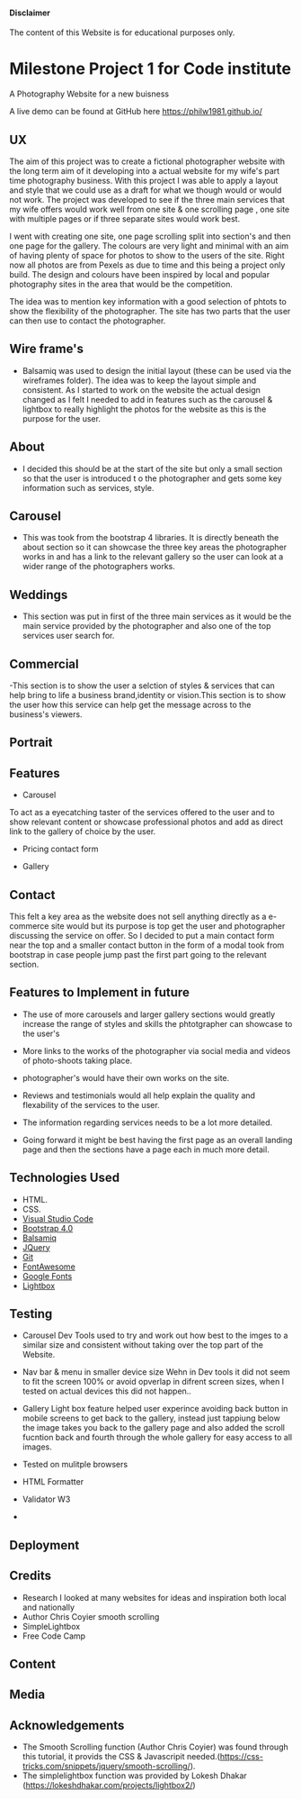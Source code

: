 #### Disclaimer

The content of this Website is for educational purposes only.

# Milestone Project 1 for Code institute

A Photography Website for a new buisness

A live demo can be found at GitHub here https://philw1981.github.io/

## UX

The aim of this project was to create a fictional photographer website with the long term aim of it developing into a actual website for my wife's part time photography business. With this project I was able to apply a layout and style that we could use as a draft for what we though would or would not work. The project was developed to see if the three main services that my wife offers would work well from one site & one scrolling page , one site with multiple pages or if three separate sites would work best.

I went with creating one site, one page scrolling split into section's and then one page for the gallery. The colours are very light and minimal with an aim of having plenty of space for photos to show to the users of the site. Right now all photos are from Pexels as due to time and this being a project only build. The design and colours have been inspired by local and popular photography sites in the area that would be the competition.

The idea was to mention key information with a good selection of phtots to show the flexibility of the photographer. The site has two parts that the user can then use to contact the photographer.

## Wire frame's

- Balsamiq was used to design the initial layout (these can be used via the wireframes folder). The idea was to keep the layout simple and consistent. As I started to work on the website the actual design changed as I felt I needed to add in features such as the carousel & lightbox to really highlight the photos for the website as this is the purpose for the user.

## About

- I decided this should be at the start of the site but only a small section so that the user is introduced t
  o the photographer and gets some key information such as services, style.

## Carousel

- This was took from the bootstrap 4 libraries. It is directly beneath the about section so it can showcase the three key areas the photographer works in and has a link to the relevant gallery so the user can look at a wider range of the photographers works.

## Weddings

- This section was put in first of the three main services as it would be the main service provided by the photographer and also one of the top services user search for.

## Commercial

-This section is to show the user a selction of styles & services that can help bring to life a business brand,identity or vision.This section is to show the user how this service can help get the message across to the business's viewers.

## Portrait

## Features

- Carousel

To act as a eyecatching taster of the services offered to the user and to show relevant content or showcase professional photos and add as direct link to the gallery of choice by the user.

- Pricing contact form

- Gallery

## Contact

This felt a key area as the website does not sell anything directly as a e-commerce site would but its purpose is top get the user and photographer discussing the service on offer. So I decided to put a main contact form near the top and a smaller contact button in the form of a modal took from bootstrap in case people jump past the first part going to the relevant section.

## Features to Implement in future

- The use of more carousels and larger gallery sections would greatly increase the range of styles and skills the phtotgrapher can showcase to the user's

- More links to the works of the photographer via social media and videos of photo-shoots taking place.

- photographer's would have their own works on the site.

- Reviews and testimonials would all help explain the quality and flexability of the services to the user.

- The information regarding services needs to be a lot more detailed.

- Going forward it might be best having the first page as an overall landing page and then the sections have a page each in much more detail.

## Technologies Used

- HTML.
- CSS.
- [Visual Studio Code](https://code.visualstudio.com/)
- [Bootstrap 4.0](https://getbootstrap.com/)
- [Balsamiq](https://balsamiq.com)
- [JQuery](https://jquery.com/)
- [Git](https://git-scm.com/)
- [FontAwesome](https://fontawesome.com/)
- [Google Fonts](https://fonts.google.com/)
- [Lightbox](https://lokeshdhakar.com/projects/lightbox2/)

## Testing

- Carousel
  Dev Tools used to try and work out how best to the imges to a similar size and consistent without taking over the top part of the Website.

- Nav bar & menu in smaller device size
  Wehn in Dev tools it did not seem to fit the screen 100% or avoid opverlap in difrent screen sizes, when I tested on actual devices this did not happen..

- Gallery
  Light box feature helped user experince avoiding back button in mobile screens to get back to the gallery, instead just tappiung below the image takes you back to the gallery page and also added the scroll fucntion back and fourth through the whole gallery for easy access to all images.

- Tested on mulitple browsers
- HTML Formatter
- Validator W3
-

## Deployment

## Credits

- Research I looked at many websites for ideas and inspiration both local and nationally
- Author Chris Coyier smooth scrolling
- SimpleLightbox
- Free Code Camp

## Content

## Media

## Acknowledgements

- The Smooth Scrolling function (Author Chris Coyier) was found through this tutorial, it provids the CSS & Javascripit needed.(https://css-tricks.com/snippets/jquery/smooth-scrolling/).
- The simplelightbox function was provided by Lokesh Dhakar (https://lokeshdhakar.com/projects/lightbox2/)
